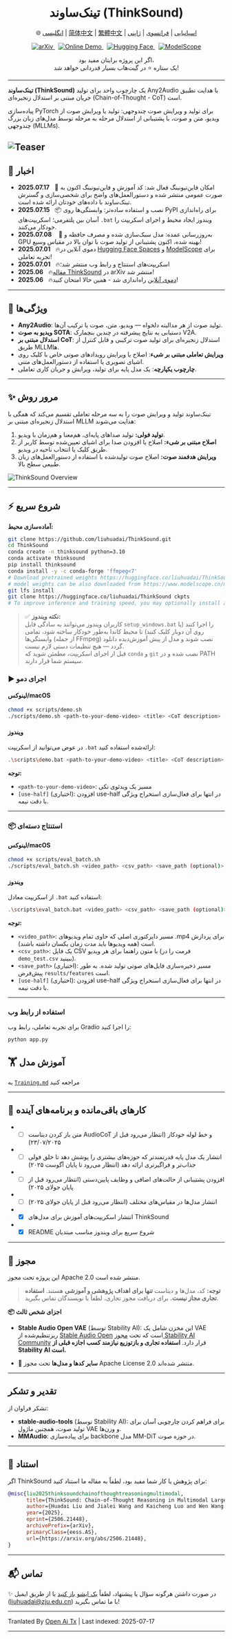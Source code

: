 <h1 align="center">تینک‌ساوند (ThinkSound)</h1>

<p align="center">
  🌐
  <a href="https://openaitx.github.io/view.html?user=FunAudioLLM&project=ThinkSound&lang=en">انگلیسی</a> |
  <a href="https://openaitx.github.io/view.html?user=FunAudioLLM&project=ThinkSound&lang=zh-CN">简体中文</a> |
  <a href="https://openaitx.github.io/view.html?user=FunAudioLLM&project=ThinkSound&lang=zh-TW">繁體中文</a> |
  <a href="https://openaitx.github.io/view.html?user=FunAudioLLM&project=ThinkSound&lang=es">اسپانیایی</a> |
  <a href="https://openaitx.github.io/view.html?user=FunAudioLLM&project=ThinkSound&lang=fr">فرانسوی</a> |
  <a href="https://openaitx.github.io/view.html?user=FunAudioLLM&project=ThinkSound&lang=ja">ژاپنی</a>
  
</p>

<p align="center">
  <a href="https://arxiv.org/pdf/2506.21448">
    <img src="https://img.shields.io/badge/arXiv-2506.21448-b31b1b.svg" alt="arXiv"/>
  </a>
  &nbsp;
  <a href="https://thinksound-project.github.io/">
    <img src="https://img.shields.io/badge/Online%20Demo-🌐-blue" alt="Online Demo"/>
  </a>
  &nbsp;
  <a href="https://huggingface.co/spaces/FunAudioLLM/ThinkSound">
    <img src="https://img.shields.io/badge/HuggingFace-Spaces-orange?logo=huggingface" alt="Hugging Face"/>
  </a>
  &nbsp;
  <a href="https://modelscope.cn/studios/iic/ThinkSound">
    <img src="https://img.shields.io/badge/ModelScope-在线体验-green" alt="ModelScope"/>
  </a>
</p>

<p align="center">
  اگر این پروژه برایتان مفید بود،<br>
  یک ستاره ⭐ در گیت‌هاب بسیار قدردانی خواهد شد!
</p>

---

**تینک‌ساوند (ThinkSound)** یک چارچوب واحد برای تولید Any2Audio با هدایت تطبیق جریان مبتنی بر استدلال زنجیره‌ای (Chain-of-Thought - CoT) است.

پیاده‌سازی PyTorch برای تولید و ویرایش صوت چندوجهی: تولید یا ویرایش صوت از ویدیو، متن و صوت، با پشتیبانی از استدلال مرحله به مرحله توسط مدل‌های زبان بزرگ چندوجهی (MLLMs).

![Teaser](https://raw.githubusercontent.com/FunAudioLLM/ThinkSound/master/assets/figs/fig1_teaser.png)
---

## 📰 اخبار
- **2025.07.17** &nbsp; 🧠 امکان فاین‌تیونینگ فعال شد: کد آموزش و فاین‌تیونینگ اکنون به صورت عمومی منتشر شده و دستورالعمل‌های واضح برای شخصی‌سازی و گسترش تینک‌ساوند با داده‌های خودتان ارائه شده است.
- **2025.07.15** &nbsp; 📦 نصب و استفاده ساده‌تر: وابستگی‌ها روی PyPI برای راه‌اندازی آسان بین پلتفرمی؛ اسکریپت‌های `.bat` ویندوز ایجاد محیط و اجرای اسکریپت را خودکار می‌کنند.
- **2025.07.08** &nbsp;  🔧 به‌روزرسانی عمده: مدل سبک‌سازی شده و مصرف حافظه و GPU بهینه شده، اکنون پشتیبانی از تولید صوت با توان بالا در مقیاس وسیع!
- **2025.07.01** &nbsp; 🔥دموی آنلاین در [Hugging Face Spaces](https://huggingface.co/spaces/FunAudioLLM/ThinkSound) و [ModelScope](https://modelscope.cn/studios/iic/ThinkSound) برای تجربه تعاملی!
- **2025.07.01** &nbsp; 🔥اسکریپت‌های استنتاج و رابط وب منتشر شد؛ 
- **2025.06** &nbsp; 🔥[مقاله ThinkSound](https://arxiv.org/pdf/2506.21448) در arXiv منتشر شد!
- **2025.06** &nbsp; 🔥[دموی آنلاین](http://thinksound-project.github.io/) راه‌اندازی شد - همین حالا امتحان کنید!

---


## 🚀 ویژگی‌ها

- **Any2Audio**: تولید صوت از هر مدالیته دلخواه — ویدیو، متن، صوت یا ترکیب آن‌ها.
- **ویدیو به صوت SOTA**: دستیابی به نتایج پیشرفته در چندین بنچمارک V2A.
- **استدلال مبتنی بر CoT**: استدلال زنجیره‌ای برای تولید صوت ترکیبی و قابل کنترل از طریق MLLMها.
- **ویرایش تعاملی مبتنی بر شیء**: اصلاح یا ویرایش رویدادهای صوتی خاص با کلیک روی اشیای تصویری یا استفاده از دستورالعمل‌های متنی.
- **چارچوب یکپارچه**: یک مدل پایه برای تولید، ویرایش و جریان کاری تعاملی.

---

## ✨ مرور روش

تینک‌ساوند تولید و ویرایش صوت را به سه مرحله تعاملی تقسیم می‌کند که همگی با استدلال زنجیره‌ای مبتنی بر MLLM هدایت می‌شوند:

1. **تولید فولی:** تولید صداهای پایه‌ای، هم‌معنا و هم‌زمان با ویدیو.
2. **اصلاح مبتنی بر شیء:** اصلاح یا افزودن صدا برای اشیای تعیین‌شده توسط کاربر از طریق کلیک یا انتخاب ناحیه در ویدیو.
3. **ویرایش هدفمند صوت:** اصلاح صوت تولیدشده با استفاده از دستورالعمل‌های زبان طبیعی سطح بالا.

![ThinkSound Overview](https://raw.githubusercontent.com/FunAudioLLM/ThinkSound/master/assets/figs/fig3_model.png)
<!-- یک دیتاست بزرگ با حاشیه‌نویسی CoT (**AudioCoT**) برای آموزش ماژول استدلال و مدل پایه صوتی یکپارچه استفاده شده است.
![AudioCoT Pipeline](https://raw.githubusercontent.com/FunAudioLLM/ThinkSound/master/assets/figs/fig2_dataset.png) -->

---

## ⚡ شروع سریع

**آماده‌سازی محیط:**
```bash
git clone https://github.com/liuhuadai/ThinkSound.git
cd ThinkSound
conda create -n thinksound python=3.10
conda activate thinksound
pip install thinksound
conda install -y -c conda-forge 'ffmpeg<7'
# Download pretrained weights https://huggingface.co/liuhuadai/ThinkSound to Directory ckpts/
# model weights can be also downloaded from https://www.modelscope.cn/models/iic/ThinkSound
git lfs install
git clone https://huggingface.co/liuhuadai/ThinkSound ckpts
# To improve inference and training speed, you may optionally install a FlashAttention backend compatible with your system and PyTorch version.
```
> ✅ **نکته ویندوز:**  
> کاربران ویندوز می‌توانند به سادگی فایل `setup_windows.bat` را اجرا کنند (یا روی آن دوبار کلیک کنند) تا محیط کاندا به‌طور خودکار ساخته شود، تمامی وابستگی‌ها (از جمله FFmpeg) نصب شوند و مدل از پیش آموزش‌دیده دانلود گردد — هیچ تنظیمات دستی لازم نیست.  
> قبل از اجرای اسکریپت، مطمئن شوید که `conda` و `git` نصب شده و در PATH سیستم شما قرار دارند.


### ▶️ اجرای دمو

#### **لینوکس/macOS**


```bash
chmod +x scripts/demo.sh
./scripts/demo.sh <path-to-your-demo-video> <title> <CoT description> [use-half]
```
#### **ویندوز**

در عوض می‌توانید از اسکریپت `.bat` ارائه‌شده استفاده کنید:


```bash
.\scripts\demo.bat <path-to-your-demo-video> <title> <CoT description> [use-half]
```
**توجه:**

* `<path-to-your-demo-video>`: مسیر یک ویدئوی تکی
* `[use-half]` (اختیاری): افزودن use-half در انتها برای فعال‌سازی استخراج ویژگی با دقت نیمه.

---

### 📦 استنتاج دسته‌ای

#### **لینوکس/macOS**


```bash
chmod +x scripts/eval_batch.sh
./scripts/eval_batch.sh <video_path> <csv_path> <save_path (optional)> [use-half]
```
#### **ویندوز**

از اسکریپت معادل `.bat` استفاده کنید:


```bash
.\scripts\eval_batch.bat <video_path> <csv_path> <save_path (optional)> [use-half]
```
**توجه:**

* `<video_path>`: مسیر دایرکتوری اصلی که حاوی تمام ویدیوهای .mp4 برای پردازش است (همه ویدیوها باید مدت زمان یکسان داشته باشند).
* `<csv_path>`: یک فایل CSV با متون راهنما برای هر ویدیو (فرمت را در `demo_test.csv` ببینید).
* `<save_path>` (اختیاری): مسیر ذخیره‌سازی فایل‌های صوتی تولید شده. به طور پیش‌فرض `results/features` است.
* `[use-half]` (اختیاری): افزودن use-half در انتها برای فعال‌سازی استخراج ویژگی با دقت نیمه.

---


### استفاده از رابط وب

برای تجربه تعاملی، رابط وب Gradio را اجرا کنید:


```bash
python app.py
```
## 🏋️ آموزش مدل

به [`Training.md`](https://raw.githubusercontent.com/FunAudioLLM/ThinkSound/master/docs/Training.md) مراجعه کنید


---

## 📝 کارهای باقی‌مانده و برنامه‌های آینده
* - [ ] متن باز کردن دیتاست AudioCoT و خط لوله خودکار (انتظار می‌رود قبل از ۲۳/۰۷/۲۰۲۵)
* - [ ] انتشار یک مدل پایه قدرتمندتر که حوزه‌های بیشتری را پوشش دهد تا خلق فولی جذاب‌تر و فراگیرتری ارائه دهد (انتظار می‌رود تا پایان آگوست ۲۰۲۵)
* - [ ] افزودن پشتیبانی از حالت‌های اضافی و وظایف پایین‌دستی (انتظار می‌رود قبل از پایان جولای ۲۰۲۵)
* - [ ] انتشار مدل‌ها در مقیاس‌های مختلف (انتظار می‌رود قبل از پایان جولای ۲۰۲۵)
* - [x] انتشار اسکریپت‌های آموزش برای مدل‌های ThinkSound
* - [x] README شروع سریع برای ویندوز مناسب مبتدیان
---


## 📄 مجوز

این پروژه تحت مجوز Apache 2.0 منتشر شده است.

> **توجه:**
> کد، مدل‌ها و دیتاست **تنها برای اهداف پژوهشی و آموزشی** هستند.
> **استفاده تجاری مجاز نیست.**
> برای دریافت مجوز تجاری، لطفاً با نویسندگان تماس بگیرید.

**📦 اجزای شخص ثالث**

* **Stable Audio Open VAE** (توسط Stability AI):
  این مخزن شامل یک VAE ریزتنظیم‌شده از [Stable Audio Open](https://huggingface.co/stabilityai/stable-audio-open-1.0/) است که تحت [مجوز Stability AI Community](https://raw.githubusercontent.com/FunAudioLLM/ThinkSound/master/./third_party/LICENSE_StabilityAI.md) قرار دارد.
  **استفاده تجاری و بازتوزیع نیازمند کسب اجازه قبلی از Stability AI است.**

* 📘 **سایر کدها و مدل‌ها** تحت مجوز Apache License 2.0 منتشر شده‌اند.

---

## تقدیر و تشکر

تشکر فراوان از:

* **stable-audio-tools** (توسط Stability AI):
برای فراهم کردن چارچوبی آسان برای تولید صوت، همچنین ماژول VAE و وزن‌ها.
* **MMAudio**:
  برای پیاده‌سازی backbone مدل MM-DiT در حوزه صوت.

---

## 📖 استناد

اگر ThinkSound برای پژوهش یا کار شما مفید بود، لطفاً به مقاله ما استناد کنید:



```bibtex
@misc{liu2025thinksoundchainofthoughtreasoningmultimodal,
      title={ThinkSound: Chain-of-Thought Reasoning in Multimodal Large Language Models for Audio Generation and Editing}, 
      author={Huadai Liu and Jialei Wang and Kaicheng Luo and Wen Wang and Qian Chen and Zhou Zhao and Wei Xue},
      year={2025},
      eprint={2506.21448},
      archivePrefix={arXiv},
      primaryClass={eess.AS},
      url={https://arxiv.org/abs/2506.21448}, 
}
```
---

## 📬 تماس

✨ در صورت داشتن هرگونه سؤال یا پیشنهاد، لطفاً [یک ایشو باز کنید](https://github.com/liuhuadai/ThinkSound/issues) یا از طریق ایمیل ([liuhuadai@zju.edu.cn](https://raw.githubusercontent.com/FunAudioLLM/ThinkSound/master/mailto:liuhuadai@zju.edu.cn)) با ما تماس بگیرید!


---

Tranlated By [Open Ai Tx](https://github.com/OpenAiTx/OpenAiTx) | Last indexed: 2025-07-17

---